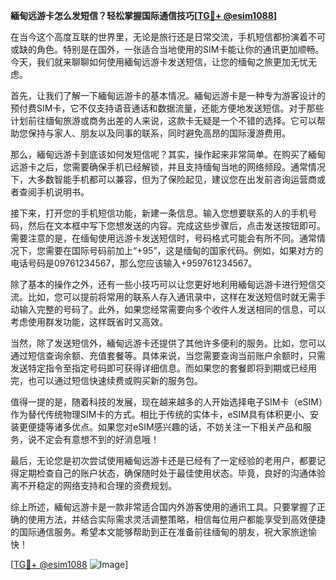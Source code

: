 **緬甸远游卡怎么发短信？轻松掌握国际通信技巧[[TG💪+ @esim1088](https://t.me/s/esim1088)]**

在当今这个高度互联的世界里，无论是旅行还是日常交流，手机短信都扮演着不可或缺的角色。特别是在国外，一张适合当地使用的SIM卡能让你的通讯更加顺畅。今天，我们就来聊聊如何使用緬甸远游卡发送短信，让您的缅甸之旅更加无忧无虑。

首先，让我们了解一下緬甸远游卡的基本情况。緬甸远游卡是一种专为游客设计的预付费SIM卡，它不仅支持语音通话和数据流量，还能方便地发送短信。对于那些计划前往缅甸旅游或商务出差的人来说，这款卡无疑是一个不错的选择。它可以帮助您保持与家人、朋友以及同事的联系，同时避免高昂的国际漫游费用。

那么，緬甸远游卡到底该如何发短信呢？其实，操作起来非常简单。在购买了緬甸远游卡之后，您需要确保手机已经解锁，并且支持缅甸当地的网络频段。通常情况下，大多数智能手机都可以兼容，但为了保险起见，建议您在出发前咨询运营商或者查阅手机说明书。

接下来，打开您的手机短信功能，新建一条信息。输入您想要联系的人的手机号码，然后在文本框中写下您想发送的内容。完成这些步骤后，点击发送按钮即可。需要注意的是，在缅甸使用远游卡发送短信时，号码格式可能会有所不同。通常情况下，您需要在国际号码前加上“+95”，这是缅甸的国家代码。例如，如果对方的电话号码是09761234567，那么您应该输入+959761234567。

除了基本的操作之外，还有一些小技巧可以让您更好地利用緬甸远游卡进行短信交流。比如，您可以提前将常用的联系人存入通讯录中，这样在发送短信时就无需手动输入完整的号码了。此外，如果您经常需要向多个收件人发送相同的信息，可以考虑使用群发功能，这样既省时又高效。

当然，除了发送短信外，緬甸远游卡还提供了其他许多便利的服务。比如，您可以通过短信查询余额、充值套餐等。具体来说，当您需要查询当前账户余额时，只需发送特定指令至指定号码即可获得详细信息。而如果您的套餐即将到期或已经用完，也可以通过短信快速续费或购买新的服务包。

值得一提的是，随着科技的发展，现在越来越多的人开始选择电子SIM卡（eSIM）作为替代传统物理SIM卡的方式。相比于传统的实体卡，eSIM具有体积更小、安装更便捷等诸多优点。如果您对eSIM感兴趣的话，不妨关注一下相关产品和服务，说不定会有意想不到的好消息哦！

最后，无论您是初次尝试使用緬甸远游卡还是已经有了一定经验的老用户，都要记得定期检查自己的账户状态，确保随时处于最佳使用状态。毕竟，良好的沟通体验离不开稳定的网络支持和合理的资费规划。

综上所述，緬甸远游卡是一款非常适合国内外游客使用的通讯工具。只要掌握了正确的使用方法，并结合实际需求灵活调整策略，相信每位用户都能享受到高效便捷的国际通信服务。希望本文能够帮助到正在准备前往缅甸的朋友，祝大家旅途愉快！

[[TG💪+ @esim1088](https://t.me/s/esim1088) ![Image](https://i.postimg.cc/4NQfJmqS/Snipaste-2025-05-13-00-14-12.png)]